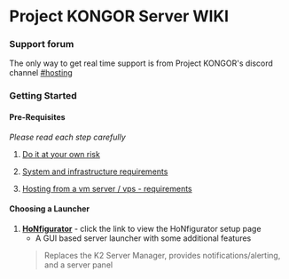 # Project KONGOR Server WIKI

### Support forum

The only way to get real time support is from Project KONGOR's discord channel [#hosting](https://discord.com/channels/991034716360687637/1018466634408673340)

### Getting Started

#### Pre-Requisites

_Please read each step carefully_

1. [Do it at your own risk](basics/risks.md)

1. [System and infrastructure requirements](basics/system-and-infra.md)

1. [Hosting from a vm server / vps - requirements](basics/vm-vps-server.md)

#### Choosing a Launcher
1. **[HoNfigurator](https://github.com/frankthetank001/honfigurator)** - click the link to view the HoNfigurator setup page
	- A GUI based server launcher with some additional features
	> Replaces the K2 Server Manager, provides notifications/alerting, and a server panel
